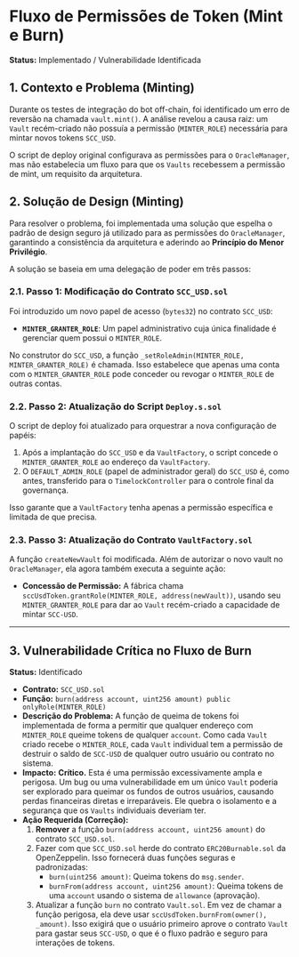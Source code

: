 # Fluxo de Permissões de Token (Mint e Burn)

**Status:** Implementado / Vulnerabilidade Identificada

## 1. Contexto e Problema (Minting)

Durante os testes de integração do bot off-chain, foi identificado um erro de reversão na chamada `vault.mint()`. A análise revelou a causa raiz: um `Vault` recém-criado não possuía a permissão (`MINTER_ROLE`) necessária para mintar novos tokens `SCC_USD`.

O script de deploy original configurava as permissões para o `OracleManager`, mas não estabelecia um fluxo para que os `Vaults` recebessem a permissão de mint, um requisito da arquitetura.

## 2. Solução de Design (Minting)

Para resolver o problema, foi implementada uma solução que espelha o padrão de design seguro já utilizado para as permissões do `OracleManager`, garantindo a consistência da arquitetura e aderindo ao **Princípio do Menor Privilégio**.

A solução se baseia em uma delegação de poder em três passos:

### 2.1. Passo 1: Modificação do Contrato `SCC_USD.sol`

Foi introduzido um novo papel de acesso (`bytes32`) no contrato `SCC_USD`:

- **`MINTER_GRANTER_ROLE`**: Um papel administrativo cuja única finalidade é gerenciar quem possui o `MINTER_ROLE`.

No construtor do `SCC_USD`, a função `_setRoleAdmin(MINTER_ROLE, MINTER_GRANTER_ROLE)` é chamada. Isso estabelece que apenas uma conta com o `MINTER_GRANTER_ROLE` pode conceder ou revogar o `MINTER_ROLE` de outras contas.

### 2.2. Passo 2: Atualização do Script `Deploy.s.sol`

O script de deploy foi atualizado para orquestrar a nova configuração de papéis:

1.  Após a implantação do `SCC_USD` e da `VaultFactory`, o script concede o `MINTER_GRANTER_ROLE` ao endereço da `VaultFactory`.
2.  O `DEFAULT_ADMIN_ROLE` (papel de administrador geral) do `SCC_USD` é, como antes, transferido para o `TimelockController` para o controle final da governança.

Isso garante que a `VaultFactory` tenha apenas a permissão específica e limitada de que precisa.

### 2.3. Passo 3: Atualização do Contrato `VaultFactory.sol`

A função `createNewVault` foi modificada. Além de autorizar o novo vault no `OracleManager`, ela agora também executa a seguinte ação:

- **Concessão de Permissão:** A fábrica chama `sccUsdToken.grantRole(MINTER_ROLE, address(newVault))`, usando seu `MINTER_GRANTER_ROLE` para dar ao `Vault` recém-criado a capacidade de mintar `SCC-USD`.

---

## 3. Vulnerabilidade Crítica no Fluxo de Burn

**Status:** Identificado

-   **Contrato:** `SCC_USD.sol`
-   **Função:** `burn(address account, uint256 amount) public onlyRole(MINTER_ROLE)`
-   **Descrição do Problema:** A função de queima de tokens foi implementada de forma a permitir que qualquer endereço com `MINTER_ROLE` queime tokens de qualquer `account`. Como cada `Vault` criado recebe o `MINTER_ROLE`, cada `Vault` individual tem a permissão de destruir o saldo de `SCC-USD` de qualquer outro usuário ou contrato no sistema.
-   **Impacto:** **Crítico.** Esta é uma permissão excessivamente ampla e perigosa. Um bug ou uma vulnerabilidade em um único `Vault` poderia ser explorado para queimar os fundos de outros usuários, causando perdas financeiras diretas e irreparáveis. Ele quebra o isolamento e a segurança que os `Vaults` individuais deveriam ter.
-   **Ação Requerida (Correção):**
    1.  **Remover** a função `burn(address account, uint256 amount)` do contrato `SCC_USD.sol`.
    2.  Fazer com que `SCC_USD.sol` herde do contrato `ERC20Burnable.sol` da OpenZeppelin. Isso fornecerá duas funções seguras e padronizadas:
        - `burn(uint256 amount)`: Queima tokens do `msg.sender`.
        - `burnFrom(address account, uint256 amount)`: Queima tokens de uma `account` usando o sistema de `allowance` (aprovação).
    3.  Atualizar a função `burn` no contrato `Vault.sol`. Em vez de chamar a função perigosa, ela deve usar `sccUsdToken.burnFrom(owner(), _amount)`. Isso exigirá que o usuário primeiro aprove o contrato `Vault` para gastar seus `SCC-USD`, o que é o fluxo padrão e seguro para interações de tokens.
